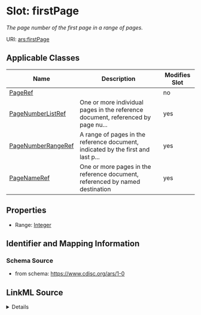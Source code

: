 # Slot: firstPage


_The page number of the first page in a range of pages._



URI: [ars:firstPage](https://www.cdisc.org/ars/1-0/firstPage)



<!-- no inheritance hierarchy -->




## Applicable Classes

| Name | Description | Modifies Slot |
| --- | --- | --- |
[PageRef](PageRef.md) |  |  no  |
[PageNumberListRef](PageNumberListRef.md) | One or more individual pages in the reference document, referenced by page nu... |  yes  |
[PageNumberRangeRef](PageNumberRangeRef.md) | A range of pages in the reference document, indicated by the first and last p... |  yes  |
[PageNameRef](PageNameRef.md) | One or more pages in the reference document, referenced by named destination |  yes  |







## Properties

* Range: [Integer](Integer.md)





## Identifier and Mapping Information







### Schema Source


* from schema: https://www.cdisc.org/ars/1-0




## LinkML Source

<details>
```yaml
name: firstPage
description: The page number of the first page in a range of pages.
from_schema: https://www.cdisc.org/ars/1-0
rank: 1000
alias: firstPage
domain_of:
- PageRef
range: integer

```
</details>